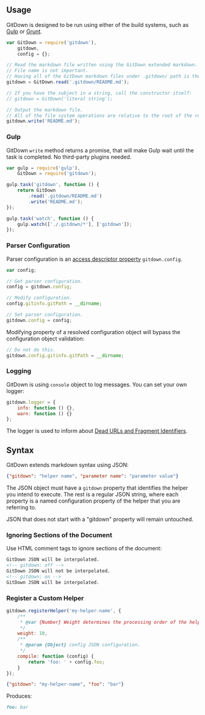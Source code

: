 ## Usage

GitDown is designed to be run using either of the build systems, such as [Gulp](http://gulpjs.com/) or [Grunt](http://gruntjs.com/).

```js
var GitDown = require('gitdown'),
    gitdown,
    config = {};

// Read the markdown file written using the GitDown extended markdown.
// File name is not important.
// Having all of the GitDown markdown files under .gitdown/ path is the recommended convention.
gitdown = GitDown.read('.gitdown/README.md');

// If you have the subject in a string, call the constructor itself:
// gitdown = GitDown('literal string');

// Output the markdown file.
// All of the file system operations are relative to the root of the repository.
gitdown.write('README.md');
```

### Gulp

GitDown `write` method returns a promise, that will make Gulp wait until the task is completed. No third-party plugins needed.

```js
var gulp = require('gulp'),
    GitDown = require('gitdown');

gulp.task('gitdown', function () {
    return GitDown
        .read('.gitdown/README.md')
        .write('README.md');
});

gulp.task('watch', function () {
    gulp.watch(['./.gitdown/*'], ['gitdown']);
});
```

### Parser Configuration

Parser configuration is an [access descriptor property](https://developer.mozilla.org/en-US/docs/Web/JavaScript/Reference/Global_Objects/Object/defineProperty) `gitdown.config`.

```js
var config;

// Get parser configuration.
config = gitdown.config;

// Modify configuration.
config.gitinfo.gitPath = __dirname;

// Set parser configuration.
gitdown.config = config;
```

Modifying property of a resolved configuration object will bypass the configuration object validation:

```js
// Do not do this.
gitdown.config.gitinfo.gitPath = __dirname;
```

### Logging

GitDown is using `console` object to log messages. You can set your own logger:

```js
gitdown.logger = {
    info: function () {},
    warn: function () {}
};
```

The logger is used to inform about [Dead URLs and Fragment Identifiers](#find-dead-urls-and-fragment-identifiers).

## Syntax

GitDown extends markdown syntax using JSON:

<!-- gitdown: off -->
```json
{"gitdown": "helper name", "parameter name": "parameter value"}
```
<!-- gitdown: on -->

The JSON object must have a `gitdown` property that identifies the helper you intend to execute. The rest is a regular JSON string, where each property is a named configuration property of the helper that you are referring to.

JSON that does not start with a "gitdown" property will remain untouched.

### Ignoring Sections of the Document

Use HTML comment tags to ignore sections of the document:

```html
GitDown JSON will be interpolated.
<!-- gitdown: off -->
GitDown JSON will not be interpolated.
<!-- gitdown: on -->
GitDown JSON will be interpolated.
```

### Register a Custom Helper

```js
gitdown.registerHelper('my-helper-name', {
    /**
     * @var {Number} Weight determines the processing order of the helper function in the document. Default: 10.
     */
    weight: 10,
    /**
     * @param {Object} config JSON configuration.
     */
    compile: function (config) {
        return 'foo: ' + config.foo;
    }
});
```

<!-- gitdown: off -->
```json
{"gitdown": "my-helper-name", "foo": "bar"}
```
<!-- gitdown: on -->

Produces:

```markdown
foo: bar
```